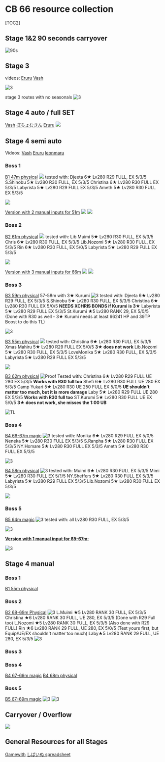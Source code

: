 # CB 66 resource collection
 [TOC2] 
## Stage 1&2 90 seconds carryover
![90s](https://pomf2.lain.la/f/9udpu2eq.png)

## Stage 3

videos: 
 [Eruru](https://www.youtube.com/watch?v=-XVGSfB1Bhg)
 [Vash](https://www.youtube.com/watch?v=XTGiTP3xjGA)


![3](https://pomf2.lain.la/f/9m275tg.png)

stage 3 routes with no seasonals
![3](https://pomf2.lain.la/f/0gvmxmct.jpg)

## Stage 4 auto / full SET
[Vash](https://youtu.be/qGRghbwhMBE)
[ぽちょむきん](https://www.youtube.com/watch?v=-2BUgIi-AGY)
[Eruru](https://www.youtube.com/watch?v=gCi79eOkJKc)
![](https://pomf2.lain.la/f/xgytmvh2.png)

## Stage 4 semi auto
Videos:
[Vash](https://www.youtube.com/watch?v=8HyPM8H6U9k)
[Eruru](https://www.youtube.com/watch?v=gCi79eOkJKc)
[leonmaru](https://www.youtube.com/watch?v=9o9sarR1j_o)
### Boss 1
[B1 47m physical](https://www.youtube.com/watch?v=WrD_8qDqgDI)
![](https://pomf2.lain.la/f/l3kb0id.png)
tested with:
Djeeta 6★ Lv280 R29 FULL, EX 5/3/5
S.Shinobu 5★ Lv280 R30 FULL, EX 5/3/5
Christina 6★ Lv280 R30 FULL EX 5/3/5
Labyrista 5★ Lv280 R29 FULL EX 5/3/5
Ameth 5★ Lv280 R30 FULL EX 5/3/5

![](https://pomf2.lain.la/f/brz6xewj.png)

[Version with 2 manual inputs for 51m](https://www.youtube.com/watch?v=zORkwXgs7bI)
![](https://pomf2.lain.la/f/9t565i0.png)
![](https://pomf2.lain.la/f/aepdmqnc.png)
### Boss 2
[B2 61m physical](https://www.youtube.com/watch?v=-0lr-qHOpJI)
![](https://pomf2.lain.la/f/xh43r4ru.png)
tested with:
Lib.Muimi 5★ Lv280 R30 FULL, EX 5/3/5
Chris 6★ Lv280 R30 FULL, EX 5/3/5
Lib.Nozomi 5★ Lv280 R30 FULL, EX 5/3/5
Rin 6★ Lv280 R30 FULL, EX 5/0/5
Labyrista 5★ Lv280 R29 FULL EX 5/3/5

![](https://pomf2.lain.la/f/fv63re4j.png)

[Version with 3 manual inputs for 66m](https://www.youtube.com/watch?v=8xtpgWgwUro)
![](https://pomf2.lain.la/f/6qg5a6cw.png)
![](https://pomf2.lain.la/f/b6ms1b1u.png)
### Boss 3
[B3 59m physical](https://www.youtube.com/watch?v=eQWzCCvfDqs)
57-58m with 3★ Kurumi
![3](https://pomf2.lain.la/f/t0gtzw2.png)
tested with:
Djeeta 6★ Lv280 R29 FULL, EX 5/3/5
S.Shinobu 5★ Lv280 R30 FULL, EX 5/3/5
Christina 6★ Lv280 R30 FULL EX 5/0/5 **NEEDS XCHRIS BONDS if Kurumi is 3★**
Labyrista 5★ Lv280 R29 FULL EX 5/3/5
St.Kurumi ★5 Lv280 RANK 29, EX 5/0/5 (Done with R30 as well - 3★ Kurumi needs at least 66241 HP and 39TP Boost to do this TL)

![3](https://pomf2.lain.la/f/rlnmnexr.png)

[B3 55m physical](https://www.youtube.com/watch?v=LTiBKatRrAc)
![](https://pomf2.lain.la/f/zbkr6i8u.png)
tested with:
Christina 6★ Lv280 R30 FULL EX 5/3/5
Xmas Mahiru 5★ Lv280 R29 FULL EX 5/0/5 **3★ does not work**
Lib.Nozomi 5★ Lv280 R30 FULL, EX 5/3/5
LoveMonika 5★ Lv280 R30 FULL, EX 5/3/5
Labyrista 5★ Lv280 R29 FULL EX 5/3/5

![](https://pomf2.lain.la/f/j9xh48u9.png)

[B3 62m physical](https://www.youtube.com/watch?v=dQfnX3mPea4)
![Proof](https://pomf2.lain.la/f/slsf9ki9.png)
Tested with:
Christina 6★ Lv280 R29 FULL UE 280 EX 5/3/5 **Works with R30 full too**
Shefi 6★ Lv280 R30 FULL UE 280 EX 5/3/5
Camp Yukari 5★ Lv280 R30 UE 250 FULL EX 5/0/5 **UE shouldn't matter too much, but it is more damage**
Laby 5★ Lv280 R29 FULL UE 280 EX 5/3/5  **Works with R30 full too**
ST.Kurumi 5★ Lv280 R30 FULL UE EX 5/0/5 **3★ does not work, she misses the 1:00 UB**

![TL](https://pomf2.lain.la/f/dhhc3esz.png)
### Boss 4
[B4 66-67m magic](https://www.youtube.com/watch?v=eTkZmbZAzCw)
![3](https://pomf2.lain.la/f/hslf1y7k.png)
tested with:
Monika 6★ Lv280 R29 FULL EX 5/0/5
Neneka 5★ Lv280 R30 FULL EX 5/3/5
S.Ranpha 5★ Lv280 R30 FULL EX 5/3/5
NY.Homare 5★ Lv280 R30 FULL EX 5/3/5
Ameth 5★ Lv280 R30 FULL EX 5/3/5

![3](https://pomf2.lain.la/f/wkx1te1n.gif)

[B4 58m physical](https://www.youtube.com/watch?v=s0BzEZKHRjE)
![3](https://pomf2.lain.la/f/0wum9kp.png)
tested with:
Muimi 6★ Lv280 R30 FULL EX 5/3/5
Mimi 5★ Lv280 R30 FULL EX 5/?/5
NY.Sheffers 5★ Lv280 R30 FULL EX 5/3/5
Labyrista 5★ Lv280 R29 FULL EX 5/3/5
Lib.Nozomi 5★ Lv280 R30 FULL EX 5/3/5

![](https://pomf2.lain.la/f/9k6s2kbd.png)

### Boss 5
[B5 64m magic](https://www.youtube.com/watch?v=YhfeH2f6ESI)
![3](https://pomf2.lain.la/f/x3xglji2.png)
tested with:
all Lv280 R30 FULL, EX 5/3/5

![3](https://pomf2.lain.la/f/3fu6cfp.png)

[**Version with 1 manual input for 65-67m:**](https://www.youtube.com/watch?v=50kboh0mJXY)

![3](https://pomf2.lain.la/f/0qw76y7l.png)

## Stage 4 manual
### Boss 1
[B1 55m physical](https://www.youtube.com/watch?v=KDDfwVye4JU)
### Boss 2
[B2 68-69m Physical](https://www.youtube.com/watch?v=2okJ06AgGCA)
![3](https://pomf2.lain.la/f/b9lgy2hz.png)
L.Muimi ★5 Lv280 RANK 30 FULL, EX 5/3/5 
Christina ★6 Lv280 RANK 30 FULL, UE 280, EX 5/3/5 (Done with R29 Full too) 
L.Nozomi ★5 Lv280 RANK 30 FULL, EX 5/3/5 (Also done with R29 FULL)
Rin ★6 Lv280 RANK 29 FULL, UE 280, EX 5/0/5 (Test yours first, but Equip/UE/EX shouldn't matter too much)
Laby★5 Lv280 RANK 29  FULL, UE 280, EX 5/3/5 
![3](https://pomf2.lain.la/f/fs4nx3ld.png)


### Boss 3
### Boss 4
[B4 67-69m magic](https://www.youtube.com/watch?v=kIxdp3eRcZc)
[B4 68m physical](https://www.youtube.com/watch?v=UWtvIwD26H8)

### Boss 5
[B5 67-69m magic](https://www.youtube.com/watch?v=kIxdp3eRcZc)
![3](https://pomf2.lain.la/f/2kxkb6dh.png)
![3](https://pomf2.lain.la/f/adxv7mji.png)

## Carryover / Overflow
![](https://pomf2.lain.la/f/446vfcqr.jpg)

## General Resources for all Stages
[Gamewith](https://gamewith.jp/pricone-re/article/show/413758)
[しばいぬ spreadsheet](https://docs.google.com/spreadsheets/d/1qHKpk4gVZwTmo0TLmxiqmqY8cJ4_X1jFTO3ZLil28BE/edit#gid=790984515)